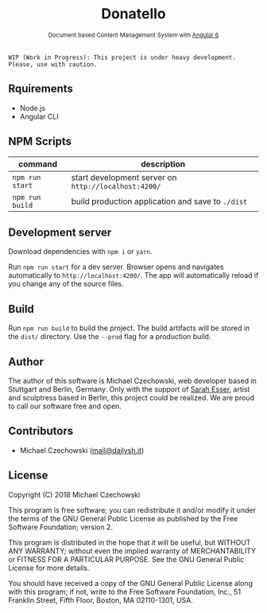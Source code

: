 <div align="center">
  <h1>Donatello</h1>  
  <small>Document based Content Management System with <a href="//github.com/angular/angular" target="_blank">Angular 6</a></small>
</div>

<br>

```
WIP (Work in Progress): This project is under heavy development. Please, use with caution.
```

## Rquirements

- Node.js
- Angular CLI

## NPM Scripts

| command          | description                                                     |
|------------------|-----------------------------------------------------------------|
| `npm run start`  | start development server on `http://localhost:4200/`            |
| `npm run build`  | build production application and save to `./dist`               |

## Development server

Download dependencies with `npm i` or `yarn`.

Run `npm run start` for a dev server. Browser opens and navigates automatically to `http://localhost:4200/`. The app will automatically reload if you change any of the source files.

## Build

Run `npm run build` to build the project. The build artifacts will be stored in the `dist/` directory. Use the `--prod` flag for a production build.

## Author

The author of this software is Michael Czechowski, web developer based in Stuttgart and Berlin, Germany. Only with the support of [Sarah Esser](//sarahesser.de), artist and sculptress based in Berlin, this project could be realized. We are proud to call our software free and open.

## Contributors

- Michael Czechowski (<mail@dailysh.it>)

## License

Copyright (C) 2018 Michael Czechowski

This program is free software; you can redistribute it and/or modify it under the terms of the GNU General Public License as published by the Free Software Foundation; version 2.

This program is distributed in the hope that it will be useful, but WITHOUT ANY WARRANTY; without even the implied warranty of MERCHANTABILITY or FITNESS FOR A PARTICULAR PURPOSE. See the GNU General Public License for more details.

You should have received a copy of the GNU General Public License along with this program; if not, write to the Free Software Foundation, Inc., 51 Franklin Street, Fifth Floor, Boston, MA 02110-1301, USA.

